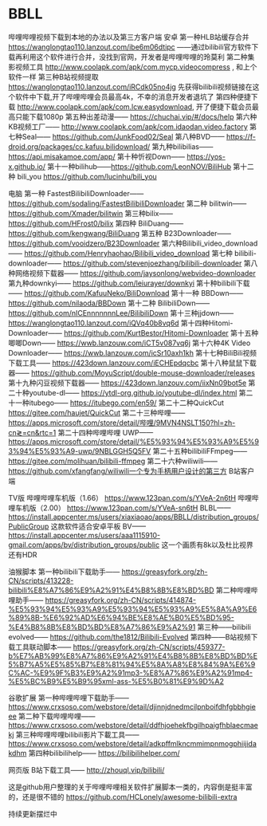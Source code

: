 # BBLL
哔哩哔哩视频下载到本地的办法以及第三方客户端
安卓
第一种HLB站缓存合并 https://wanglongtao110.lanzout.com/ibe6m06dtipc ——通过bilibili官方软件下载再利用这个软件进行合并，没找到官网，开发者是哔哩哔哩的玲莫利
第二种集影视频工具 http://www.coolapk.com/apk/com.mycp.videocompress , 和上个软件一样
第三种B站视频提取 https://wanglongtao110.lanzout.com/iRCdk05no4jg 先获得bilibili视频链接在这个软件中下载,开了哔哩哔哩会员最高4k，不幸的消息开发者退坑了
第四种便捷下载 http://www.coolapk.com/apk/com.lcw.easydownload, 开了便捷下载会员最高只能下载1080p
第五种出差动漫—— https://chuchai.vip/#/docs/help 
第六种KB视频工厂—— http://www.coolapk.com/apk/com.idaodan.video.factory 
第七种Seal—— https://github.com/JunkFood02/Seal 
第八种BVD—— https://f-droid.org/packages/cc.kafuu.bilidownload/ 
第九种bilibilias—— https://api.misakamoe.com/app/ 
第十种忻视Down—— https://yos-x.github.io/ 
第十一种bilihub——https://github.com/LeonNOV/BiliHub
第十二种
bili_you
https://github.com/lucinhu/bili_you




电脑
第一种 FastestBilibiliDownloader—— https://github.com/sodaling/FastestBilibiliDownloader 
第二种 bilitwin—— https://github.com/Xmader/bilitwin 
第三种bilix—— https://github.com/HFrost0/bilix 
第四种 BiliDuang—— https://github.com/kengwang/BiliDuang 
第五种 B23Downloader—— https://github.com/vooidzero/B23Downloader 
第六种Bilibili_video_download—— https://github.com/Henryhaohao/Bilibili_video_download 
第七种 bilibili-downloader—— https://github.com/stevenjoezhang/bilibili-downloader 
第八种网络视频下载器—— https://github.com/jaysonlong/webvideo-downloader 
第九种downkyi—— https://github.com/leiurayer/downkyi 
第十种bilibili下载—— https://github.com/KafuuNeko/BiliDownload 
第十一种 BBDown—— https://github.com/nilaoda/BBDown 
第十二种 BilibiliDown—— https://github.com/nICEnnnnnnnLee/BilibiliDown 
第十三种jjdown—— https://wanglongtao110.lanzout.com/iQVq40b8vq6d 
第十四种Hitomi-Downloader—— https://github.com/KurtBestor/Hitomi-Downloader 
第十五种唧唧Down—— https://wwb.lanzouw.com/iCT5v087vq6j 
第十六种4K Video Downloader—— https://wwb.lanzouw.com/icSr10axh1kh 
第十七种BiliBili视频下载工具—— https://423down.lanzouv.com/iECHEpdqcbc 
第十八种鼠鼠下载器—— https://github.com/MoyuScript/double-mouse-downloader/releases 
第十九种闪豆视频下载器—— https://423down.lanzouv.com/iixNn09bot5e 
第二十种youtube-dl—— https://ytdl-org.github.io/youtube-dl/index.html 
第二十一种itubego—— https://itubego.com/en59/ 
第二十二种QuickCut https://gitee.com/haujet/QuickCut 
第二十三种哔哩——https://apps.microsoft.com/store/detail/哔哩/9MVN4NSLT150?hl=zh-cn≷=cn&rtc=1
第二十四种哔哩哔哩 UWP——https://apps.microsoft.com/store/detail/%E5%93%94%E5%93%A9%E5%93%94%E5%93%A9-uwp/9NBLGGH5Q5FV
第二十五种bilibiliFFmpeg——https://gitee.com/molihuan/bilibili-ffmpeg
第二十六种wiliwili——https://github.com/xfangfang/wiliwili一个专为手柄用户设计的第三方 B站客户端







TV版
哔哩哔哩车机版（1.66） https://www.123pan.com/s/YVeA-2n6tH 
哔哩哔哩车机版（2.00） https://www.123pan.com/s/YVeA-sn6tH 
BLBL—— https://install.appcenter.ms/users/xiaxiaoao/apps/BBLL/distribution_groups/PublicGroup 这款软件适合安卓平板
BV—— https://install.appcenter.ms/users/aaa1115910-gmail.com/apps/bv/distribution_groups/public 这一个画质有8k以及杜比视界还有HDR





油猴脚本
第一种bilibili下载助手—— https://greasyfork.org/zh-CN/scripts/413228-bilibili%E8%A7%86%E9%A2%91%E4%B8%8B%E8%BD%BD 
第二种哔哩哔哩助手—— https://greasyfork.org/zh-CN/scripts/414874-%E5%93%94%E5%93%A9%E5%93%94%E5%93%A9%E5%8A%A9%E6%89%8B-%E6%92%AD%E6%94%BE%E8%AE%B0%E5%BD%95-%E4%B8%8B%E8%BD%BD%E8%A7%86%E9%A2%91 
第三种——bilibili evolved—— https://github.com/the1812/Bilibili-Evolved 
第四种——B站视频下载工具联动脚本—— https://greasyfork.org/zh-CN/scripts/459377-b%E7%AB%99%E8%A7%86%E9%A2%91%E4%B8%8B%E8%BD%BD%E5%B7%A5%E5%85%B7%E8%81%94%E5%8A%A8%E8%84%9A%E6%9C%AC-%E9%9F%B3%E9%A2%91mp3-%E8%A7%86%E9%A2%91mp4-%E5%BC%B9%E5%B9%95xml-ass-%E5%B0%81%E9%9D%A2 





谷歌扩展
第一种哔哩哔哩下载助手—— https://www.crxsoso.com/webstore/detail/djinnjdnedmcilpnboifdhfgbbhgieee 
第二种下载哔哩哔哩—— https://www.crxsoso.com/webstore/detail/ddfhjoehekfbgilhpaigfhblaecmaekj 
第三种哔哩哔哩bilibili影片下載工具—— https://www.crxsoso.com/webstore/detail/adkpffmlkncmmimpnmogphiijidakdhm 
第四种bilibilihelp—— https://bilibilihelper.com/ 






网页版
B站下载工具—— http://zhouql.vip/bilibili/ 





这是github用户整理的关于哔哩哔哩相关软件扩展脚本一类的，内容倒是挺丰富的，还是很不错的 https://github.com/HCLonely/awesome-bilibili-extra 


持续更新摆烂中
